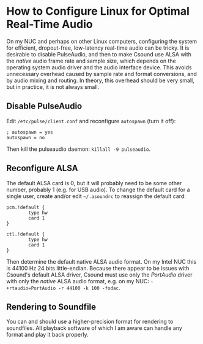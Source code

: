 # How to Configure Linux for Optimal Real-Time Audio

On my NUC and perhaps on other Linux computers, configuring the system for efficient, dropout-free, low-latency real-time audio can be tricky. It is desirable to disable PulseAudio, and then to make Csound use ALSA with the _native_ audio frame rate and sample size, which depends on the operating system audio driver and the audio interface device. This avoids unnecessary overhead caused by sample rate and format conversions, and by audio mixing and routing. In theory, this overhead should be very small, but in practice, it is not always small.

## Disable PulseAudio

Edit `/etc/pulse/client.conf` and reconfigure `autospawn` (turn it off):
```
; autospawn = yes
autospawn = no
```

Then kill the pulseaudio daemon: `killall -9 pulseaudio`.

## Reconfigure ALSA

The default ALSA card is 0, but it will probably need to be some other number, probably 1 (e.g. for USB audio). To change the default card for a single user, create and/or edit `~/.asoundrc` to reassign the default card:

```
pcm.!default {
        type hw
        card 1
}

ctl.!default {
        type hw           
        card 1
}
```

Then determine the default native ALSA audio format. On my Intel NUC this is 44100 Hz 24 bits little-endian. Because there appear to be issues with Csound's default ALSA driver, Csound must use only the _PortAudio_ driver with only the _native_ ALSA audio format, e.g. on my NUC: `-+rtaudio=PortAudio -r 44100 -k 100 -fodac`.

## Rendering to Soundfile

You can and should use a higher-precision format for rendering to soundfiles. All playback software of which I am aware can handle any format and play it back properly.
